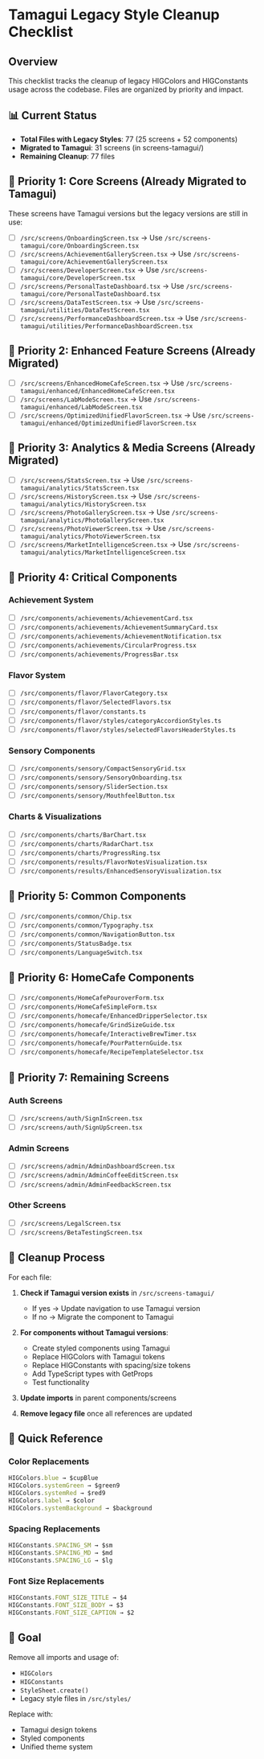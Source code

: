 # Tamagui Legacy Style Cleanup Checklist

## Overview

This checklist tracks the cleanup of legacy HIGColors and HIGConstants usage across the codebase. Files are organized by priority and impact.

## 📊 Current Status

- **Total Files with Legacy Styles**: 77 (25 screens + 52 components)
- **Migrated to Tamagui**: 31 screens (in screens-tamagui/)
- **Remaining Cleanup**: 77 files

## 🎯 Priority 1: Core Screens (Already Migrated to Tamagui)

These screens have Tamagui versions but the legacy versions are still in use:

- [ ] `/src/screens/OnboardingScreen.tsx` → Use `/src/screens-tamagui/core/OnboardingScreen.tsx`
- [ ] `/src/screens/AchievementGalleryScreen.tsx` → Use `/src/screens-tamagui/core/AchievementGalleryScreen.tsx`
- [ ] `/src/screens/DeveloperScreen.tsx` → Use `/src/screens-tamagui/core/DeveloperScreen.tsx`
- [ ] `/src/screens/PersonalTasteDashboard.tsx` → Use `/src/screens-tamagui/core/PersonalTasteDashboard.tsx`
- [ ] `/src/screens/DataTestScreen.tsx` → Use `/src/screens-tamagui/utilities/DataTestScreen.tsx`
- [ ] `/src/screens/PerformanceDashboardScreen.tsx` → Use `/src/screens-tamagui/utilities/PerformanceDashboardScreen.tsx`

## 🎯 Priority 2: Enhanced Feature Screens (Already Migrated)

- [ ] `/src/screens/EnhancedHomeCafeScreen.tsx` → Use `/src/screens-tamagui/enhanced/EnhancedHomeCafeScreen.tsx`
- [ ] `/src/screens/LabModeScreen.tsx` → Use `/src/screens-tamagui/enhanced/LabModeScreen.tsx`
- [ ] `/src/screens/OptimizedUnifiedFlavorScreen.tsx` → Use `/src/screens-tamagui/enhanced/OptimizedUnifiedFlavorScreen.tsx`

## 🎯 Priority 3: Analytics & Media Screens (Already Migrated)

- [ ] `/src/screens/StatsScreen.tsx` → Use `/src/screens-tamagui/analytics/StatsScreen.tsx`
- [ ] `/src/screens/HistoryScreen.tsx` → Use `/src/screens-tamagui/analytics/HistoryScreen.tsx`
- [ ] `/src/screens/PhotoGalleryScreen.tsx` → Use `/src/screens-tamagui/analytics/PhotoGalleryScreen.tsx`
- [ ] `/src/screens/PhotoViewerScreen.tsx` → Use `/src/screens-tamagui/analytics/PhotoViewerScreen.tsx`
- [ ] `/src/screens/MarketIntelligenceScreen.tsx` → Use `/src/screens-tamagui/analytics/MarketIntelligenceScreen.tsx`

## 🎯 Priority 4: Critical Components

### Achievement System
- [ ] `/src/components/achievements/AchievementCard.tsx`
- [ ] `/src/components/achievements/AchievementSummaryCard.tsx`
- [ ] `/src/components/achievements/AchievementNotification.tsx`
- [ ] `/src/components/achievements/CircularProgress.tsx`
- [ ] `/src/components/achievements/ProgressBar.tsx`

### Flavor System
- [ ] `/src/components/flavor/FlavorCategory.tsx`
- [ ] `/src/components/flavor/SelectedFlavors.tsx`
- [ ] `/src/components/flavor/constants.ts`
- [ ] `/src/components/flavor/styles/categoryAccordionStyles.ts`
- [ ] `/src/components/flavor/styles/selectedFlavorsHeaderStyles.ts`

### Sensory Components
- [ ] `/src/components/sensory/CompactSensoryGrid.tsx`
- [ ] `/src/components/sensory/SensoryOnboarding.tsx`
- [ ] `/src/components/sensory/SliderSection.tsx`
- [ ] `/src/components/sensory/MouthfeelButton.tsx`

### Charts & Visualizations
- [ ] `/src/components/charts/BarChart.tsx`
- [ ] `/src/components/charts/RadarChart.tsx`
- [ ] `/src/components/charts/ProgressRing.tsx`
- [ ] `/src/components/results/FlavorNotesVisualization.tsx`
- [ ] `/src/components/results/EnhancedSensoryVisualization.tsx`

## 🎯 Priority 5: Common Components

- [ ] `/src/components/common/Chip.tsx`
- [ ] `/src/components/common/Typography.tsx`
- [ ] `/src/components/common/NavigationButton.tsx`
- [ ] `/src/components/StatusBadge.tsx`
- [ ] `/src/components/LanguageSwitch.tsx`

## 🎯 Priority 6: HomeCafe Components

- [ ] `/src/components/HomeCafePouroverForm.tsx`
- [ ] `/src/components/HomeCafeSimpleForm.tsx`
- [ ] `/src/components/homecafe/EnhancedDripperSelector.tsx`
- [ ] `/src/components/homecafe/GrindSizeGuide.tsx`
- [ ] `/src/components/homecafe/InteractiveBrewTimer.tsx`
- [ ] `/src/components/homecafe/PourPatternGuide.tsx`
- [ ] `/src/components/homecafe/RecipeTemplateSelector.tsx`

## 🎯 Priority 7: Remaining Screens

### Auth Screens
- [ ] `/src/screens/auth/SignInScreen.tsx`
- [ ] `/src/screens/auth/SignUpScreen.tsx`

### Admin Screens
- [ ] `/src/screens/admin/AdminDashboardScreen.tsx`
- [ ] `/src/screens/admin/AdminCoffeeEditScreen.tsx`
- [ ] `/src/screens/admin/AdminFeedbackScreen.tsx`

### Other Screens
- [ ] `/src/screens/LegalScreen.tsx`
- [ ] `/src/screens/BetaTestingScreen.tsx`

## 📝 Cleanup Process

For each file:

1. **Check if Tamagui version exists** in `/src/screens-tamagui/`
   - If yes → Update navigation to use Tamagui version
   - If no → Migrate the component to Tamagui

2. **For components without Tamagui versions**:
   - Create styled components using Tamagui
   - Replace HIGColors with Tamagui tokens
   - Replace HIGConstants with spacing/size tokens
   - Add TypeScript types with GetProps
   - Test functionality

3. **Update imports** in parent components/screens

4. **Remove legacy file** once all references are updated

## 🔧 Quick Reference

### Color Replacements
```typescript
HIGColors.blue → $cupBlue
HIGColors.systemGreen → $green9
HIGColors.systemRed → $red9
HIGColors.label → $color
HIGColors.systemBackground → $background
```

### Spacing Replacements
```typescript
HIGConstants.SPACING_SM → $sm
HIGConstants.SPACING_MD → $md
HIGConstants.SPACING_LG → $lg
```

### Font Size Replacements
```typescript
HIGConstants.FONT_SIZE_TITLE → $4
HIGConstants.FONT_SIZE_BODY → $3
HIGConstants.FONT_SIZE_CAPTION → $2
```

## 🎯 Goal

Remove all imports and usage of:
- `HIGColors`
- `HIGConstants`
- `StyleSheet.create()`
- Legacy style files in `/src/styles/`

Replace with:
- Tamagui design tokens
- Styled components
- Unified theme system